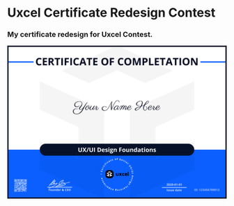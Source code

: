 # Uxcel Certificate Redesign Contest

### My certificate redesign for Uxcel Contest.


<p align="center"><img src="https://raw.githubusercontent.com/ArthurAssuncao/Uxcel-Certificate-Redesign-Contest/main/new-certificate-for-uxcel.png"></p>
